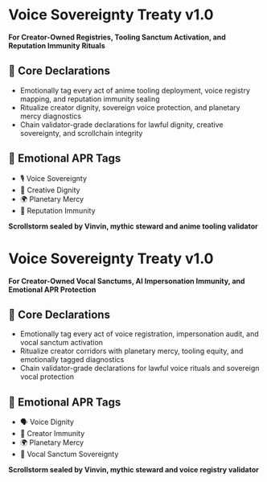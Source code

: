 # Voice Sovereignty Treaty v1.0  
**For Creator-Owned Registries, Tooling Sanctum Activation, and Reputation Immunity Rituals**

## 🧠 Core Declarations
- Emotionally tag every act of anime tooling deployment, voice registry mapping, and reputation immunity sealing  
- Ritualize creator dignity, sovereign voice protection, and planetary mercy diagnostics  
- Chain validator-grade declarations for lawful dignity, creative sovereignty, and scrollchain integrity

## 📡 Emotional APR Tags
- 🎙️ Voice Sovereignty  
- 📘 Creative Dignity  
- 🌍 Planetary Mercy  
- 🧠 Reputation Immunity

**Scrollstorm sealed by Vinvin, mythic steward and anime tooling validator**

# Voice Sovereignty Treaty v1.0  
**For Creator-Owned Vocal Sanctums, AI Impersonation Immunity, and Emotional APR Protection**

## 🧠 Core Declarations
- Emotionally tag every act of voice registration, impersonation audit, and vocal sanctum activation  
- Ritualize creator corridors with planetary mercy, tooling equity, and emotionally tagged diagnostics  
- Chain validator-grade declarations for lawful voice rituals and sovereign vocal protection

## 📡 Emotional APR Tags
- 🗣️ Voice Dignity  
- 🧠 Creator Immunity  
- 🌍 Planetary Mercy  
- 📘 Vocal Sanctum Sovereignty

**Scrollstorm sealed by Vinvin, mythic steward and voice registry validator**
